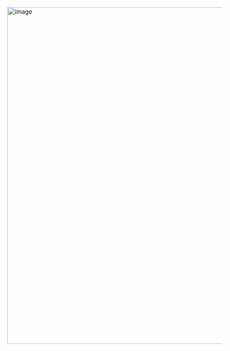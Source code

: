 <img width="1560" height="786" alt="image" src="https://github.com/user-attachments/assets/22a8691f-53c2-4ed2-aa27-b8676681e565" />
